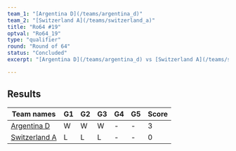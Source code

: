 ```yaml
---
team_1: "[Argentina D](/teams/argentina_d)"
team_2: "[Switzerland A](/teams/switzerland_a)"
title: "Ro64 #19"
optval: "Ro64_19"
type: "qualifier"
round: "Round of 64"
status: "Concluded"
excerpt: "[Argentina D](/teams/argentina_d) vs [Switzerland A](/teams/switzerland_a)"

---
```

## Results

| Team names | G1 | G2 | G3 | G4 | G5 | Score |
| -- | -- | -- | -- | -- | -- | -- |
| [Argentina D](/teams/argentina_d) | W | W | W | - | - | 3 |
| [Switzerland A](/teams/switzerland_a) | L | L | L | - | - | 0 |
